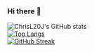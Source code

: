 ### Hi there 👋

![ChrisL20J's GitHub stats](https://github-readme-stats-git-masterrstaa-rickstaa.vercel.app/api?username=ChrisL20J&count_private=true)  
[![Top Langs](https://github-readme-stats-git-masterrstaa-rickstaa.vercel.app/api/top-langs/?username=ChrisL20J&layout=compact&count_private=true)](https://github.com/anuraghazra/github-readme-stats)  
[![GitHub Streak](https://streak-stats.demolab.com?user=ChrisL20J&theme=blood&date_format=j%20M%5B%20Y%5D)](https://git.io/streak-stats)
